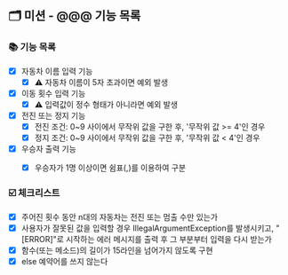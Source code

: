 ## 🗂 미션 - @@@ 기능 목록

###  📚 기능 목록

- [x] 자동차 이름 입력 기능
  - [x] ⚠️ 자동차 이름이 5자 초과이면 예외 발생
- [x] 이동 횟수 입력 기능
  - [x] ⚠️ 입력값이 정수 형태가 아니라면 예외 발생
- [x] 전진 또는 정지 기능
  - [x] 전진 조건: 0~9 사이에서 무작위 값을 구한 후, '무작위 값 >= 4'인 경우
  - [x] 정지 조건: 0~9 사이에서 무작위 값을 구한 후, '무작위 값 < 4'인 경우
- [x] 우승자 출력 기능
  - [x] 우승자가 1명 이상이면 쉼표(,)를 이용하여 구분


###  ☑️ 체크리스트

- [x] 주어진 횟수 동안 n대의 자동차는 전진 또는 멈출 수만 있는가
- [x] 사용자가 잘못된 값을 입력할 경우 IllegalArgumentException를 발생시키고, "[ERROR]"로 시작하는 에러 메시지를 출력 후 그 부분부터 입력을 다시 받는가
- [x] 함수(또는 메소드)의 길이가 15라인을 넘어가지 않도록 구현
- [x] else 예약어를 쓰지 않는다
